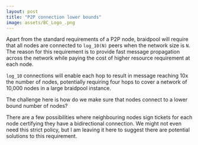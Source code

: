 ```yaml
---
layout: post
title: "P2P connection lower bounds"
image: assets/BC_Logo_.png
---
```


Apart from the standard requirements of a P2P node, braidpool will
require that all nodes are connected to `log_10(N)` peers when the
network size is `N`. The reason for this requirement is to provide
fast message propagation across the network while paying the cost of
higher resource requirement at each node.

`log_10` connections will enable each hop to result in message
reaching 10x the number of nodes, potentially requiring four hops to
cover a network of 10,000 nodes in a large braidpool instance.

The challenge here is how do we make sure that nodes connect to a
lower bound number of nodes?

There are a few possibilities where neighbouring nodes sign tickets
for each node certifying they have a bidirectional connection. We
might not even need this strict policy, but I am leaving it here to
suggest there are potential solutions to this requirement.

